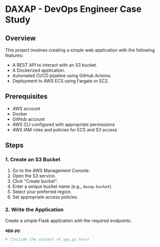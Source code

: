 # DAXAP - DevOps Engineer Case Study

## Overview

This project involves creating a simple web application with the following features:
- A REST API to interact with an S3 bucket.
- A Dockerized application.
- Automated CI/CD pipeline using GitHub Actions.
- Deployment to AWS ECS using Fargate or EC2.

## Prerequisites

- AWS account
- Docker
- GitHub account
- AWS CLI configured with appropriate permissions
- AWS IAM roles and policies for ECS and S3 access

## Steps

### 1. Create an S3 Bucket

1. Go to the AWS Management Console.
2. Open the S3 service.
3. Click "Create bucket".
4. Enter a unique bucket name (e.g., `daxap-bucket`).
5. Select your preferred region.
6. Set appropriate access policies.

### 2. Write the Application

Create a simple Flask application with the required endpoints.

**app.py**:
```python
# (Include the content of app.py here)
